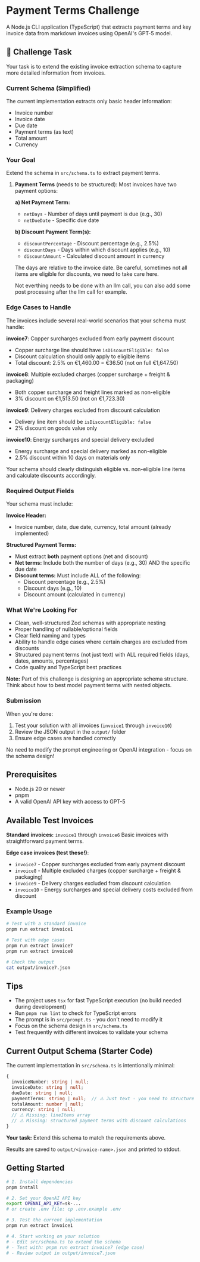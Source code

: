 # Payment Terms Challenge

A Node.js CLI application (TypeScript) that extracts payment terms and key invoice data from markdown invoices using OpenAI's GPT-5 model.

## 🎯 Challenge Task

Your task is to extend the existing invoice extraction schema to capture more detailed information from invoices.

### Current Schema (Simplified)

The current implementation extracts only basic header information:
- Invoice number
- Invoice date
- Due date
- Payment terms (as text)
- Total amount
- Currency

### Your Goal

Extend the schema in `src/schema.ts` to extract payment terms.

1. **Payment Terms** (needs to be structured):
   Most invoices have two payment options:

   **a) Net Payment Term:**
   - `netDays` - Number of days until payment is due (e.g., 30)
   - `netDueDate` - Specific due date

   **b) Discount Payment Term(s):**
   - `discountPercentage` - Discount percentage (e.g., 2.5%)
   - `discountDays` - Days within which discount applies (e.g., 10)
   - `discountAmount` - Calculated discount amount in currency

   The days are relative to the invoice date. Be careful, sometimes not all items are eligible for discounts, we need to take care here.

   Not everthing needs to be done with an llm call, you can also add some post processing after the llm call for example.

### Edge Cases to Handle

The invoices include several real-world scenarios that your schema must handle:

**invoice7**: Copper surcharges excluded from early payment discount
- Copper surcharge line should have `isDiscountEligible: false`
- Discount calculation should only apply to eligible items
- Total discount: 2.5% on €1,460.00 = €36.50 (not on full €1,647.50)

**invoice8**: Multiple excluded charges (copper surcharge + freight & packaging)
- Both copper surcharge and freight lines marked as non-eligible
- 3% discount on €1,513.50 (not on €1,723.30)

**invoice9**: Delivery charges excluded from discount calculation
- Delivery line item should be `isDiscountEligible: false`
- 2% discount on goods value only

**invoice10**: Energy surcharges and special delivery excluded
- Energy surcharge and special delivery marked as non-eligible
- 2.5% discount within 10 days on materials only

Your schema should clearly distinguish eligible vs. non-eligible line items and calculate discounts accordingly.

### Required Output Fields

Your schema must include:

**Invoice Header:**
- Invoice number, date, due date, currency, total amount (already implemented)


**Structured Payment Terms:**
- Must extract **both** payment options (net and discount)
- **Net terms:** Include both the number of days (e.g., 30) AND the specific due date
- **Discount terms:** Must include ALL of the following:
  - Discount percentage (e.g., 2.5%)
  - Discount days (e.g., 10)
  - Discount amount (calculated in currency)

### What We're Looking For

- Clean, well-structured Zod schemas with appropriate nesting
- Proper handling of nullable/optional fields
- Clear field naming and types
- Ability to handle edge cases where certain charges are excluded from discounts
- Structured payment terms (not just text) with ALL required fields (days, dates, amounts, percentages)
- Code quality and TypeScript best practices

**Note:** Part of this challenge is designing an appropriate schema structure. Think about how to best model payment terms with nested objects.

### Submission

When you're done:
1. Test your solution with all invoices (`invoice1` through `invoice10`)
2. Review the JSON output in the `output/` folder
3. Ensure edge cases are handled correctly

No need to modify the prompt engineering or OpenAI integration - focus on the schema design!

## Prerequisites

- Node.js 20 or newer
- pnpm
- A valid OpenAI API key with access to GPT-5

## Available Test Invoices

**Standard invoices:** `invoice1` through `invoice6`
Basic invoices with straightforward payment terms.

**Edge case invoices (test these!)**:
- `invoice7` - Copper surcharges excluded from early payment discount
- `invoice8` - Multiple excluded charges (copper surcharge + freight & packaging)
- `invoice9` - Delivery charges excluded from discount calculation
- `invoice10` - Energy surcharges and special delivery costs excluded from discount

### Example Usage

```bash
# Test with a standard invoice
pnpm run extract invoice1

# Test with edge cases
pnpm run extract invoice7
pnpm run extract invoice8

# Check the output
cat output/invoice7.json
```

## Tips

- The project uses `tsx` for fast TypeScript execution (no build needed during development)
- Run `pnpm run lint` to check for TypeScript errors
- The prompt is in `src/prompt.ts` - you don't need to modify it
- Focus on the schema design in `src/schema.ts`
- Test frequently with different invoices to validate your schema

## Current Output Schema (Starter Code)

The current implementation in `src/schema.ts` is intentionally minimal:

```typescript
{
  invoiceNumber: string | null;
  invoiceDate: string | null;
  dueDate: string | null;
  paymentTerms: string | null;  // ⚠️ Just text - you need to structure this!
  totalAmount: number | null;
  currency: string | null;
  // ⚠️ Missing: lineItems array
  // ⚠️ Missing: structured payment terms with discount calculations
}
```

**Your task:** Extend this schema to match the requirements above.

Results are saved to `output/<invoice-name>.json` and printed to stdout.

## Getting Started

```bash
# 1. Install dependencies
pnpm install

# 2. Set your OpenAI API key
export OPENAI_API_KEY=sk-...
# or create .env file: cp .env.example .env

# 3. Test the current implementation
pnpm run extract invoice1

# 4. Start working on your solution
# - Edit src/schema.ts to extend the schema
# - Test with: pnpm run extract invoice7 (edge case)
# - Review output in output/invoice7.json
```

